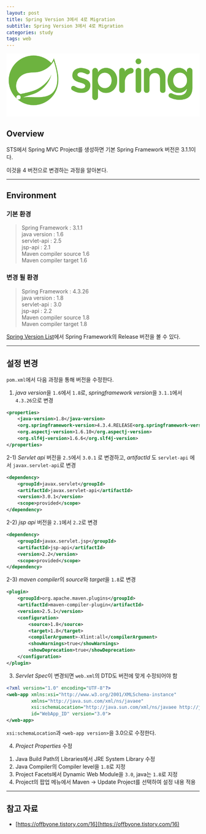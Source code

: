 ```yaml
---
layout: post
title: Spring Version 3에서 4로 Migration
subtitle: Spring Version 3에서 4로 Migration
categories: study
tags: web
---
```


![Spring](/assets/img/logo/spring-logo.png)

## Overview

STS에서 Spring MVC Project를 생성하면 기본 Spring Framework 버전은 3.1.1이다.

이것을 4 버전으로 변경하는 과정을 알아본다.

***

## Environment

### 기본 환경

> Spring Framework : 3.1.1  
> java version : 1.6  
> servlet-api : 2.5  
> jsp-api : 2.1  
> Maven compiler source 1.6  
> Maven compiler target 1.6  

### 변경 될 환경

> Spring Framework : 4.3.26  
> java version : 1.8  
> servlet-api : 3.0  
> jsp-api : 2.2  
> Maven compiler source 1.8  
> Maven compiler target 1.8  

[Spring Version List](https://spring.io/projects/spring-framework#learn)에서 Spring Framework의 Release 버전을 볼 수 있다.

***

## 설정 변경

`pom.xml`에서 다음 과정을 통해 버전을 수정한다.

1) *java version*을 `1.6`에서 `1.8`로, *springframework version*을 `3.1.1`에서 `4.3.26`으로 변경  

```xml
<properties>
    <java-version>1.8</java-version>
    <org.springframework-version>4.3.4.RELEASE<org.springframework-version>
    <org.aspectj-version>1.6.10</org.aspectj-version>
    <org.slf4j-version>1.6.6</org.slf4j-version>
</properties>
```

2-1) *Servlet api* 버전을 `2.5`에서 `3.0.1` 로 변경하고, *artifactId* 도 `servlet-api` 에서 `javax.servlet-api`로 변경

```xml
<dependency>
    <groupId>javax.servlet</groupId>
    <artifactId>javax.servlet-api</artifactId>
    <version>3.0.1</version>
    <scope>provided</scope>
</dependency>
```

2-2) *jsp api* 버전을 `2.1`에서 `2.2`로 변경

```xml
<dependency>
    <groupId>javax.servlet.jsp</groupId>
    <artifactId>jsp-api</artifactId>
    <version>2.2</version>
    <scope>provided</scope>
</dependency>
```

2-3) *maven compiler*의 *source*와 *target*을 `1.8`로 변경

```xml
<plugin>
    <groupId>org.apache.maven.plugins</groupId>
    <artifactId>maven-compiler-plugin</artifactId>
    <version>2.5.1</version>
    <configuration>
        <source>1.8</source>
        <target>1.8</target>
        <compilerArgument>-Xlint:all</compilerArgument>
        <showWarnings>true</showWarnings>
        <showDeprecation>true</showDeprecation>
    </configuration>
</plugin>
```

3) *Servlet Spec*이 변경되면 `web.xml`의 DTD도 버전에 맞게 수정되어야 함

```xml
<?xml version="1.0" encoding="UTF-8"?>
<web-app xmlns:xsi="http://www.w3.org/2001/XMLSchema-instance"
         xmlns="http://java.sun.com/xml/ns/javaee"
         xsi:schemaLocation="http://java.sun.com/xml/ns/javaee http://java.sun.com/xml/ns/javaee/web-app_3_0.xsd"
         id="WebApp_ID" version="3.0">
</web-app>
```
`xsi:schemaLocation`과 `<web-app version>`을 3.0으로 수정한다.


4) *Project Properties* 수정

1. Java Build Path의 Libraries에서 JRE System Library 수정
2. Java Compiler의 Compiler level을 `1.8`로 지정
3. Project Facets에서 Dynamic Web Module을 `3.0`, java는 `1.8`로 지정
4. Project의 팝업 메뉴에서 Maven -> Update Project를 선택하여 설정 내용 적용

***

## 참고 자료

- [https://offbyone.tistory.com/16](https://offbyone.tistory.com/16)